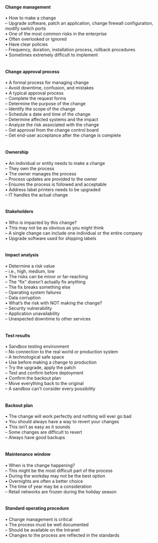 ####  Change management  

• How to make a change  
– Upgrade software, patch an application, change firewall configuration, modify switch ports  
• One of the most common risks in the enterprise  
• Often overlooked or ignored  
• Have clear policies  
– Frequency, duration, installation process, rollback procedures  
• Sometimes extremely difficult to implement  
<br>


####  Change approval process  

• A formal process for managing change  
– Avoid downtime, confusion, and mistakes  
• A typical approval process  
– Complete the request forms  
– Determine the purpose of the change  
– Identify the scope of the change  
– Schedule a date and time of the change  
– Determine affected systems and the impact  
– Analyze the risk associated with the change  
– Get approval from the change control board  
– Get end-user acceptance after the change is complete  
<br>


####  Ownership  

• An individual or entity needs to make a change  
– They own the process  
• The owner manages the process  
– Process updates are provided to the owner  
– Ensures the process is followed and acceptable  
• Address label printers needs to be upgraded  
– IT handles the actual change  
<br>


####  Stakeholders  

• Who is impacted by this change?  
• This may not be as obvious as you might think  
– A single change can include one individual or the entire company  
• Upgrade software used for shipping labels  
<br>


####  Impact analysis  

• Determine a risk value  
– i.e., high, medium, low  
• The risks can be minor or far-reaching  
– The “fix” doesn’t actually fix anything  
– The fix breaks something else  
– Operating system failures  
– Data corruption  
• What’s the risk with NOT making the change?  
– Security vulnerability  
– Application unavailability  
– Unexpected downtime to other services  
<br>


####  Test results  

• Sandbox testing environment  
– No connection to the real world or production system  
– A technological safe space  
• Use before making a change to production  
– Try the upgrade, apply the patch  
– Test and confirm before deployment  
• Confirm the backout plan  
– Move everything back to the original  
– A sandbox can’t consider every possibility  
<br>


####  Backout plan  

• The change will work perfectly and nothing will ever go bad  
• You should always have a way to revert your changes  
• This isn’t as easy as it sounds  
– Some changes are difficult to revert  
– Always have good backups  
<br>


####  Maintenance window  

• When is the change happening?  
– This might be the most difficult part of the process  
• During the workday may not be the best option  
• Overnights are often a better choice  
• The time of year may be a consideration  
– Retail networks are frozen during the holiday season  
<br>


####  Standard operating procedure  

• Change management is critical  
• The process must be well documented  
– Should be available on the Intranet  
• Changes to the process are reflected in the standards  

